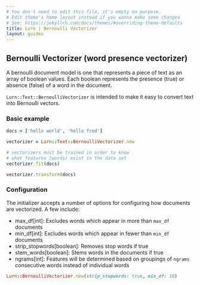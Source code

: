 ```yaml
---
# You don't need to edit this file, it's empty on purpose.
# Edit theme's home layout instead if you wanna make some changes
# See: https://jekyllrb.com/docs/themes/#overriding-theme-defaults
title: Lurn | Bernoulli Vectorizer
layout: guides
---
```


## Bernoulli Vectorizer (word presence vectorizer)

A bernoulli document model is one that represents a piece of text as an array of boolean values. Each boolean represents the presence (true) or absence (false) of a word in the document.

`Lurn::Text::BernoulliVectorizer` is intended to make it easy to convert text into Bernoulli vectors.

### Basic example
```ruby
docs = ['hello world', 'hello fred']

vectorizer = Lurn::Text::BernoulliVectorizer.new

# vectorizers must be trained in order to know
# what features (words) exist in the data set
vectorizer.fit(docs)

vectorizer.transform(docs)
```

### Configuration
The initializer accepts a number of options for configuring how documents are vectorized. A few include:
- max_df[int]: Excludes words which appear in more than `max_df` documents
- min_df[int]: Excludes words which appear in fewer than `min_df` documents
- strip_stopwords[boolean]: Removes stop words if true
- stem_words[boolean]: Stems words in the documents if true
- ngrams[int]: Features will be determined based on groupings of `ngrams` consecutive words instead of individual words

```ruby
Lurn::BernoulliVectorizer.new(strip_stopwords: true, min_df: 10)
```